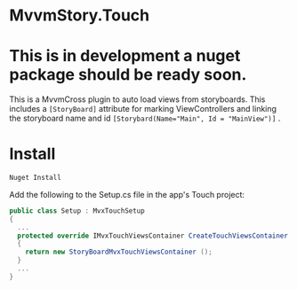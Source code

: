 MvvmStory.Touch
==

# This is in development a nuget package should be ready soon.

This is a MvvmCross plugin to auto load views from storyboards.
  This includes a ```[StoryBoard]``` attribute for marking ViewControllers and
    linking the storyboard name and id
      ```[Storybard(Name="Main", Id = "MainView")]``` .

Install
==

```powershell
Nuget Install
```

Add the following to the Setup.cs file in the app's Touch project:

```csharp
public class Setup : MvxTouchSetup
{
  ...
  protected override IMvxTouchViewsContainer CreateTouchViewsContainer ()
  {
    return new StoryBoardMvxTouchViewsContainer ();
  }
  ...
}
```
